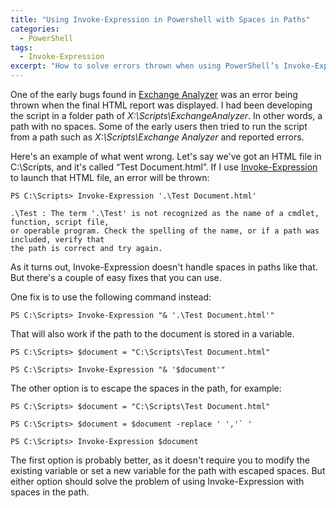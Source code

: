 ```yaml
---
title: "Using Invoke-Expression in Powershell with Spaces in Paths"
categories:
  - PowerShell
tags:
  - Invoke-Expression
excerpt: "How to solve errors thrown when using PowerShell’s Invoke-Expression cmdlet for a path that contains spaces."
---
```


One of the early bugs found in [Exchange Analyzer](https://exchangeanalyzer.com) was an error being thrown when the final HTML report was displayed. I had been developing the script in a folder path of *X:\Scripts\ExchangeAnalyzer*.  In other words, a path with no spaces. Some of the early users then tried to run the script from a path such as *X:\Scripts\Exchange Analyzer* and reported errors.

Here's an example of what went wrong. Let's say we've got an HTML file in C:\Scripts, and it's called “Test Document.html”. If I use [Invoke-Expression](https://docs.microsoft.com/en-us/powershell/module/microsoft.powershell.utility/invoke-expression?view=powershell-7) to launch that HTML file, an error will be thrown:

```
PS C:\Scripts> Invoke-Expression '.\Test Document.html'

.\Test : The term '.\Test' is not recognized as the name of a cmdlet, function, script file,
or operable program. Check the spelling of the name, or if a path was included, verify that
the path is correct and try again.
```

As it turns out, Invoke-Expression doesn't handle spaces in paths like that. But there's a couple of easy fixes that you can use.

One fix is to use the following command instead:

```
PS C:\Scripts> Invoke-Expression "& '.\Test Document.html'"
```

That will also work if the path to the document is stored in a variable.

```
PS C:\Scripts> $document = "C:\Scripts\Test Document.html"

PS C:\Scripts> Invoke-Expression "& '$document'"
```

The other option is to escape the spaces in the path, for example:

```
PS C:\Scripts> $document = "C:\Scripts\Test Document.html"

PS C:\Scripts> $document = $document -replace ' ','` '

PS C:\Scripts> Invoke-Expression $document
```

The first option is probably better, as it doesn't require you to modify the existing variable or set a new variable for the path with escaped spaces. But either option should solve the problem of using Invoke-Expression with spaces in the path.